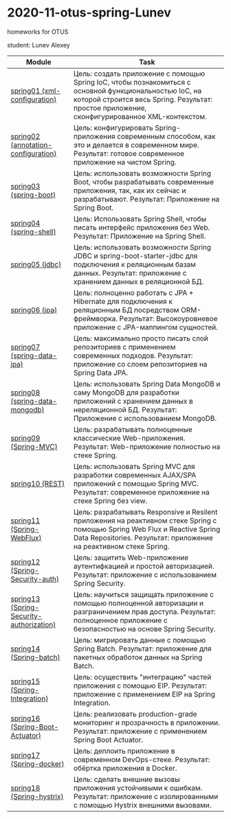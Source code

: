 # 2020-11-otus-spring-Lunev
homeworks for OTUS

student: Lunev Alexey

|Module|Task|
--- | --- |
|[spring01 (xml-configuration)](https://github.com/LunevAE/2020-11-otus-spring-Lunev/tree/master/spring01)|Цель: создать приложение с помощью Spring IoC, чтобы познакомиться с основной функциональностью IoC, на которой строится весь Spring. Результат: простое приложение, сконфигурированное XML-контекстом.|
|[spring02 (annotation-configuration)](https://github.com/LunevAE/2020-11-otus-spring-Lunev/tree/master/spring02)|Цель: конфигурировать Spring-приложения современным способом, как это и делается в современном мире. Результат: готовое современное приложение на чистом Spring.|
|[spring03 (spring-boot)](https://github.com/LunevAE/2020-11-otus-spring-Lunev/tree/master/spring03)|Цель: использовать возможности Spring Boot, чтобы разрабатывать современные приложения, так, как их сейчас и разрабатывают. Результат: Приложение на Spring Boot.|
|[spring04 (spring-shell)](https://github.com/LunevAE/2020-11-otus-spring-Lunev/tree/master/spring04)|Цель: Использовать Spring Shell, чтобы писать интерфейс приложения без Web. Результат: Приложение на Spring Shell.|
|[spring05 (jdbc)](https://github.com/LunevAE/2020-11-otus-spring-Lunev/tree/master/spring05)|Цель: использовать возможности Spring JDBC и spring-boot-starter-jdbc для подключения к реляционным базам данных. Результат: приложение с хранением данных в реляционной БД.|
|[spring06 (jpa)](https://github.com/LunevAE/2020-11-otus-spring-Lunev/tree/master/spring06)|Цель: полноценно работать с JPA + Hibernate для подключения к реляционным БД посредством ORM-фреймворка. Результат: Высокоуровневое приложение с JPA-маппингом сущностей.|
|[spring07 (spring-data-jpa)](https://github.com/LunevAE/2020-11-otus-spring-Lunev/tree/master/spring07)|Цель: максимально просто писать слой репозиториев с применением современных подходов. Результат: приложение со слоем репозиториев на Spring Data JPA.|
|[spring08 (spring-data-mongodb)](https://github.com/LunevAE/2020-11-otus-spring-Lunev/tree/master/spring08)|Цель: использовать Spring Data MongoDB и саму MongoDB для разработки приложений с хранением данных в нереляционной БД. Результат: Приложение с использованием MongoDB.|
|[spring09 (Spring-MVC)](https://github.com/LunevAE/2020-11-otus-spring-Lunev/tree/master/spring09)|Цель: разрабатывать полноценные классические Web-приложения. Результат: Web-приложение полностью на стеке Spring.|
|[spring10 (REST)](https://github.com/LunevAE/2020-11-otus-spring-Lunev/tree/master/spring10)|Цель: использовать Spring MVC для разработки современных AJAX/SPA приложений c помощью Spring MVC. Результат: современное приложение на стеке Spring без view.|
|[spring11 (Spring-WebFlux)](https://github.com/LunevAE/2020-11-otus-spring-Lunev/tree/master/spring11)|Цель: разрабатывать Responsive и Resilent приложения на реактивном стеке Spring c помощью Spring Web Flux и Reactive Spring Data Repositories. Результат: приложение на реактивном стеке Spring.|
|[spring12 (Spring-Security-auth)](https://github.com/LunevAE/2020-11-otus-spring-Lunev/tree/master/spring12)|Цель: защитить Web-приложение аутентифкацией и простой авторизацией. Результат: приложение с использованием Spring Security.|
|[spring13 (Spring-Security-authorization)](https://github.com/LunevAE/2020-11-otus-spring-Lunev/tree/master/spring13)|Цель: научиться защищать приложение с помощью полноценной авторизации и разграничением прав доступа. Результат: полноценное приложение с безопасностью на основе Spring Security.|
|[spring14 (Spring-batch)](https://github.com/LunevAE/2020-11-otus-spring-Lunev/tree/master/spring14)|Цель: мигрировать данные с помощью Spring Batch. Результат: приложение для пакетных обработок данных на Spring Batch.|
|[spring15 (Spring-Integration)](https://github.com/LunevAE/2020-11-otus-spring-Lunev/tree/master/spring15)|Цель: осуществить "интеграцию" частей приложения с помощью EIP. Результат: приложение c применением EIP на Spring Integration.|
|[spring16 (Spring-Boot-Actuator)](https://github.com/LunevAE/2020-11-otus-spring-Lunev/tree/master/spring16)|Цель: реализовать production-grade мониторинг и прозрачность в приложении. Результат: приложение с применением Spring Boot Actuator.|
|[spring17 (Spring-docker)](https://github.com/LunevAE/2020-11-otus-spring-Lunev/tree/master/spring17)|Цель: деплоить приложение в современном DevOps-стеке. Результат: обёртка приложения в Docker.|
|[spring18 (Spring-hystrix)](https://github.com/LunevAE/2020-11-otus-spring-Lunev/tree/master/spring18)|Цель: сделать внешние вызовы приложения устойчивыми к ошибкам. Результат: приложение с изолированными с помощью Hystrix внешними вызовами.|
